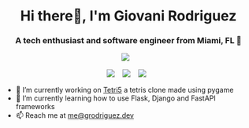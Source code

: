 <h1 align="center">Hi there👋, I'm Giovani Rodriguez</h1>
<h3 align="center">A tech enthusiast and software engineer from Miami, FL 🌴</h3>

<p align="center">
  <a target="_blank" rel="noopener noreferrer" href="https://www.linkedin.com/in/giovaniluisrodriguez/"><img src="https://img.shields.io/badge/-giovaniluisrodriguez-blue?style=flat-square&logo=Linkedin&logoColor=white" /></a>&nbsp;&nbsp;&nbsp;
  <!--<a target="_blank" rel="noopener noreferrer" href="https://instagram.com/gcode0727/"><img src="https://img.shields.io/badge/-gcode0727-purple?style=flat-square&logo=instagram&logoColor=white&link=https://instagram.com/gcode0727/" /></a>&nbsp;&nbsp;&nbsp;
  <a target="_blank" rel="noopener noreferrer" href="https://www.facebook.com/giovaniluisrodriguez"><img src="https://img.shields.io/badge/-giovaniluisrodriguez-blue?style=flat-square&logo=facebook&logoColor=white&link=https://www.facebook.com/giovaniluisrodriguez" /></a>&nbsp;&nbsp;&nbsp;-->
</p>
<p align="center">
  <img src="https://img.shields.io/badge/-C%23-00599C?style=flat-square&logo=csharp" />&nbsp;&nbsp;&nbsp;
  <img src="https://img.shields.io/badge/-Python-00599C?style=flat-square&logo=python&color=yellow&logoColor=white" />&nbsp;&nbsp;&nbsp;
  <img src="https://img.shields.io/badge/-Javascript-00599C?style=flat-square&logo=javascript&color=red&logoColor=white" />&nbsp;&nbsp;
</p>

- 🔭  I’m currently working on [Tetri5](https://github.com/gio101046/tetri5) a tetris clone made using pygame
- 🌱  I’m currently learning how to use Flask, Django and FastAPI frameworks
- 📫  Reach me at me@grodriguez.dev
